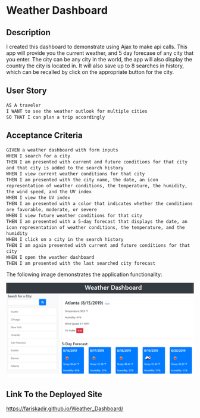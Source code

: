 # Weather Dashboard

## Description

I created this dashboard to demonstrate using Ajax to make api calls. This app will provide you the current weather, and 5 day forecase of any city that you enter. The city can be any city in the world, the app will also display the country the city is located in. It will also save up to 8 searches in history, which can be recalled by click on the appropriate button for the city.

## User Story

```
AS A traveler
I WANT to see the weather outlook for multiple cities
SO THAT I can plan a trip accordingly
```

## Acceptance Criteria

```
GIVEN a weather dashboard with form inputs
WHEN I search for a city
THEN I am presented with current and future conditions for that city and that city is added to the search history
WHEN I view current weather conditions for that city
THEN I am presented with the city name, the date, an icon representation of weather conditions, the temperature, the humidity, the wind speed, and the UV index
WHEN I view the UV index
THEN I am presented with a color that indicates whether the conditions are favorable, moderate, or severe
WHEN I view future weather conditions for that city
THEN I am presented with a 5-day forecast that displays the date, an icon representation of weather conditions, the temperature, and the humidity
WHEN I click on a city in the search history
THEN I am again presented with current and future conditions for that city
WHEN I open the weather dashboard
THEN I am presented with the last searched city forecast
```

The following image demonstrates the application functionality:

![weather dashboard demo](./images/mockup.png)

## Link To the Deployed Site

https://fariskadir.github.io/Weather_Dashboard/
